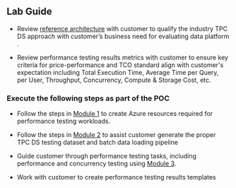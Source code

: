 ## Lab Guide

- Review [reference architecture](https://raw.githubusercontent.com/swanguni/Azure-Synapse-TPC-DS-Benchmark-Testing\/main/Architecture/Azure-Synapse-TPC-DS-Performance-Testing-Reference-Architecture.jpg) with customer to qualify the industry TPC DS approach with customer’s business need for evaluating data platform .

- Review performance testing results metrics with customer to ensure key criteria for price-performance and TCO standard align with customer's expectation including Total Execution Time, Average Time per Query, per User, Throughput, Concurrency, Compute & Storage Cost, etc. 

### Execute the following steps as part of the POC


- Follow the steps in [Module 1](https://github.com/swanguni/Azure-Synapse-TPC-DS-Benchmark-Testing/tree/main/Labs/Module%201/Readme.md) to create Azure resources required for performance testing workloads.

- Follow the steps in [Module 2](https://github.com/swanguni/Azure-Synapse-TPC-DS-Benchmark-Testing/tree/main/Labs/Module%202/Readme.md) to assist customer generate the proper TPC DS testing dataset and batch data loading pipeline

- Guide customer through performance testing tasks, including performance and concurrency testing using [Module 3](https://github.com/swanguni/Azure-Synapse-TPC-DS-Benchmark-Testing/tree/main/Labs/Module%203/Readme.md).

- Work with customer to create performance testing results templates
